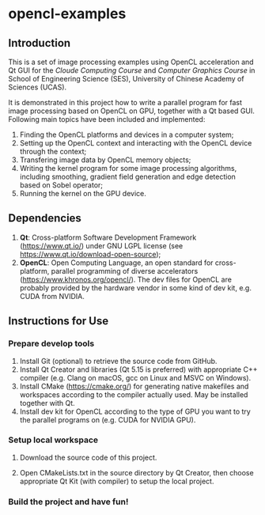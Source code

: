 # opencl-examples

## Introduction

This is a set of image processing examples using OpenCL acceleration and Qt GUI for the *Cloude Computing Course* and *Computer Graphics Course* in School of Engineering Science (SES), University of Chinese Academy of Sciences (UCAS).

It is demonstrated in this project how to write a parallel program for fast image processing based on OpenCL on GPU, together with a Qt based GUI. Following main topics have been included and implemented:

1. Finding the OpenCL platforms and devices in a computer system;
2. Setting up the OpenCL context and interacting with the OpenCL device through the context;
3. Transfering image data by OpenCL memory objects;
4. Writing the kernel program for some image processing algorithms, including smoothing, gradient field generation and edge detection based on Sobel operator;
5. Running the kernel on the GPU device.

## Dependencies

1. **Qt**: Cross-platform Software Development Framework (https://www.qt.io/) under GNU LGPL license (see https://www.qt.io/download-open-source);
4. **OpenCL**: Open Computing Language, an open standard for cross-platform, parallel programming of diverse accelerators (https://www.khronos.org/opencl/). The dev files for OpenCL are probably provided by the hardware vendor in some kind of dev kit, e.g. CUDA from NVIDIA.

## Instructions for Use

### Prepare develop tools

1. Install Git (optional) to retrieve the source code from GitHub.
2. Install Qt Creator and libraries (Qt 5.15 is preferred) with appropriate C++ compiler (e.g. Clang on macOS, gcc on Linux and MSVC on Windows).
3. Install CMake (https://cmake.org/) for generating native makefiles and workspaces according to the compiler actually used. May be installed together with Qt.
4. Install dev kit for OpenCL according to the type of GPU you want to try the parallel programs on (e.g. CUDA for NVIDIA GPU).

### Setup local workspace

1. Download the source code of this project.

2. Open CMakeLists.txt in the source directory by Qt Creator, then choose appropriate Qt Kit (with compiler) to setup the local project.


### Build the project and have fun!


